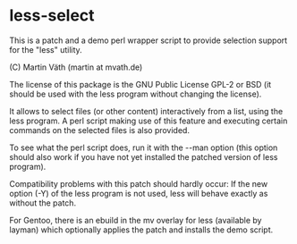 # less-select

This is a patch and a demo perl wrapper script to provide selection support
for the "less" utility.

(C) Martin Väth (martin at mvath.de)

The license of this package is the GNU Public License GPL-2 or BSD
(it should be used with the less program without changing the license).

It allows to select files (or other content) interactively from a list,
using the less program. A perl script making use of this feature and
executing certain commands on the selected files is also provided.

To see what the perl script does, run it with the --man option
(this option should also work if you have not yet installed the patched
version of less program).

Compatibility problems with this patch should hardly occur:
If the new option (-Y) of the less program is not used,
less will behave exactly as without the patch.

For Gentoo, there is an ebuild in the mv overlay for less (available by layman)
which optionally applies the patch and installs the demo script.
